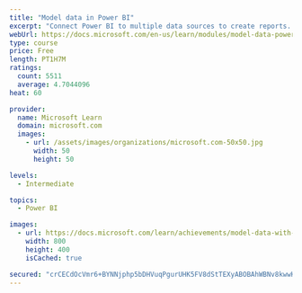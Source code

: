 ```yaml
---
title: "Model data in Power BI"
excerpt: "Connect Power BI to multiple data sources to create reports. Define the relationship between your data sources."
webUrl: https://docs.microsoft.com/en-us/learn/modules/model-data-power-bi/
type: course
price: Free
length: PT1H7M
ratings:
  count: 5511
  average: 4.7044096
heat: 60

provider:
  name: Microsoft Learn
  domain: microsoft.com
  images:
    - url: /assets/images/organizations/microsoft.com-50x50.jpg
      width: 50
      height: 50

levels:
  - Intermediate

topics:
  - Power BI

images:
  - url: https://docs.microsoft.com/learn/achievements/model-data-with-power-bi-desktop-social.png
    width: 800
    height: 400
    isCached: true

secured: "crCECdOcVmr6+BYNNjphp5bDHVuqPgurUHK5FV8dStTEXyABOBAhWBNv8kwwH/j0iHojC7p5lg3lsYAKKqGA/IP/woAolshF5SeYHZML5j2zepyykvmrZ8TIEMJf9ZmhqlrktFkUvXuO7VYg6iOXcyA3KdVDVuBwyPS2Sjv5iWxya69GcFAetbtQwbInu7PfwPtyuR93nYmVZXH2WCFKkA7A6l5c2py6Q7tMIQ59A0hBJz1kxqQiDGQcR1zz1RU2ouILAhMN1O8NQhXCxP5oW8YdtG2X4XIZrUS8QkSt2T94nAD5cGpEEQTGWcTtVVUmwP/E+slPGvn0YuR/t0Fc3nz2BU0u31XmxaxPQzG8g5KEUcHLXHQNMalzMYOtl1P90PrKt+Hc43PgIGL+ij90g9bIsNAMKbJaP8fhlLY8Kyw=;w3RsmAzW4t4Pqyuh/z6Zqw=="
---
```


